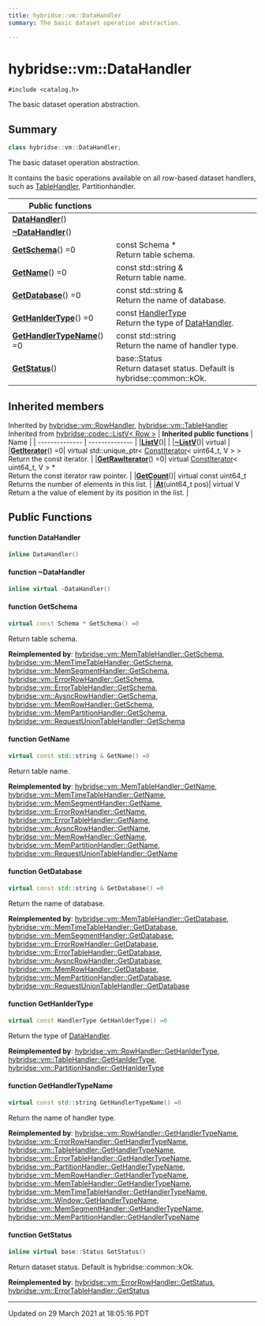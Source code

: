 ```yaml
---
title: hybridse::vm::DataHandler
summary: The basic dataset operation abstraction. 

---
```

# hybridse::vm::DataHandler



`#include <catalog.h>`

The basic dataset operation abstraction. 
## Summary

```cpp
class hybridse::vm::DataHandler;
```
The basic dataset operation abstraction. 

It contains the basic operations available on all row-based dataset handlers, such as [TableHandler](/hybridse/usage/api/c++/Classes/classhybridse_1_1vm_1_1_table_handler.md), Partitionhandler. 



|  Public functions|            |
| -------------- | -------------- |
|**[DataHandler](/hybridse/usage/api/c++/Classes/classhybridse_1_1vm_1_1_data_handler.md#function-datahandler)**()|  |
|**[~DataHandler](/hybridse/usage/api/c++/Classes/classhybridse_1_1vm_1_1_data_handler.md#function-~datahandler)**()|  |
|**[GetSchema](/hybridse/usage/api/c++/Classes/classhybridse_1_1vm_1_1_data_handler.md#function-getschema)**() =0| const Schema * <br>Return table schema.  |
|**[GetName](/hybridse/usage/api/c++/Classes/classhybridse_1_1vm_1_1_data_handler.md#function-getname)**() =0| const std::string & <br>Return table name.  |
|**[GetDatabase](/hybridse/usage/api/c++/Classes/classhybridse_1_1vm_1_1_data_handler.md#function-getdatabase)**() =0| const std::string & <br>Return the name of database.  |
|**[GetHanlderType](/hybridse/usage/api/c++/Classes/classhybridse_1_1vm_1_1_data_handler.md#function-gethanldertype)**() =0| const [HandlerType](/hybridse/usage/api/c++/Namespaces/namespacehybridse_1_1vm.md#enum-handlertype) <br>Return the type of [DataHandler](/hybridse/usage/api/c++/Classes/classhybridse_1_1vm_1_1_data_handler.md).  |
|**[GetHandlerTypeName](/hybridse/usage/api/c++/Classes/classhybridse_1_1vm_1_1_data_handler.md#function-gethandlertypename)**() =0| const std::string <br>Return the name of handler type.  |
|**[GetStatus](/hybridse/usage/api/c++/Classes/classhybridse_1_1vm_1_1_data_handler.md#function-getstatus)**()| base::Status <br>Return dataset status. Default is hybridse::common::kOk.  |

## Inherited members
Inherited by [hybridse::vm::RowHandler](/hybridse/usage/api/c++/Classes/classhybridse_1_1vm_1_1_row_handler.md), [hybridse::vm::TableHandler](/hybridse/usage/api/c++/Classes/classhybridse_1_1vm_1_1_table_handler.md)
Inherited from [hybridse::codec::ListV< Row >](/hybridse/usage/api/c++/Classes/classhybridse_1_1codec_1_1_list_v.md)
| **Inherited public functions** | Name           |
| -------------- | -------------- |
|**[ListV](/hybridse/usage/api/c++/Classes/classhybridse_1_1codec_1_1_list_v.md#function-listv)**()|  |
|**[~ListV](/hybridse/usage/api/c++/Classes/classhybridse_1_1codec_1_1_list_v.md#function-~listv)**()| virtual  |
|**[GetIterator](/hybridse/usage/api/c++/Classes/classhybridse_1_1codec_1_1_list_v.md#function-getiterator)**() =0| virtual std::unique_ptr< [ConstIterator](/hybridse/usage/api/c++/Classes/classhybridse_1_1base_1_1_const_iterator.md)< uint64_t, V > > <br>Return the const iterator.  |
|**[GetRawIterator](/hybridse/usage/api/c++/Classes/classhybridse_1_1codec_1_1_list_v.md#function-getrawiterator)**() =0| virtual [ConstIterator](/hybridse/usage/api/c++/Classes/classhybridse_1_1base_1_1_const_iterator.md)< uint64_t, V > * <br>Return the const iterator raw pointer.  |
|**[GetCount](/hybridse/usage/api/c++/Classes/classhybridse_1_1codec_1_1_list_v.md#function-getcount)**()| virtual const uint64_t <br>Returns the number of elements in this list.  |
|**[At](/hybridse/usage/api/c++/Classes/classhybridse_1_1codec_1_1_list_v.md#function-at)**(uint64_t pos)| virtual V <br>Return a the value of element by its position in the list.  |


## Public Functions

#### function DataHandler

```cpp
inline DataHandler()
```


#### function ~DataHandler

```cpp
inline virtual ~DataHandler()
```


#### function GetSchema

```cpp
virtual const Schema * GetSchema() =0
```

Return table schema. 

**Reimplemented by**: [hybridse::vm::MemTableHandler::GetSchema](/hybridse/usage/api/c++/Classes/classhybridse_1_1vm_1_1_mem_table_handler.md#function-getschema), [hybridse::vm::MemTimeTableHandler::GetSchema](/hybridse/usage/api/c++/Classes/classhybridse_1_1vm_1_1_mem_time_table_handler.md#function-getschema), [hybridse::vm::MemSegmentHandler::GetSchema](/hybridse/usage/api/c++/Classes/classhybridse_1_1vm_1_1_mem_segment_handler.md#function-getschema), [hybridse::vm::ErrorRowHandler::GetSchema](/hybridse/usage/api/c++/Classes/classhybridse_1_1vm_1_1_error_row_handler.md#function-getschema), [hybridse::vm::ErrorTableHandler::GetSchema](/hybridse/usage/api/c++/Classes/classhybridse_1_1vm_1_1_error_table_handler.md#function-getschema), [hybridse::vm::AysncRowHandler::GetSchema](/hybridse/usage/api/c++/Classes/classhybridse_1_1vm_1_1_aysnc_row_handler.md#function-getschema), [hybridse::vm::MemRowHandler::GetSchema](/hybridse/usage/api/c++/Classes/classhybridse_1_1vm_1_1_mem_row_handler.md#function-getschema), [hybridse::vm::MemPartitionHandler::GetSchema](/hybridse/usage/api/c++/Classes/classhybridse_1_1vm_1_1_mem_partition_handler.md#function-getschema), [hybridse::vm::RequestUnionTableHandler::GetSchema](/hybridse/usage/api/c++/Classes/classhybridse_1_1vm_1_1_request_union_table_handler.md#function-getschema)


#### function GetName

```cpp
virtual const std::string & GetName() =0
```

Return table name. 

**Reimplemented by**: [hybridse::vm::MemTableHandler::GetName](/hybridse/usage/api/c++/Classes/classhybridse_1_1vm_1_1_mem_table_handler.md#function-getname), [hybridse::vm::MemTimeTableHandler::GetName](/hybridse/usage/api/c++/Classes/classhybridse_1_1vm_1_1_mem_time_table_handler.md#function-getname), [hybridse::vm::MemSegmentHandler::GetName](/hybridse/usage/api/c++/Classes/classhybridse_1_1vm_1_1_mem_segment_handler.md#function-getname), [hybridse::vm::ErrorRowHandler::GetName](/hybridse/usage/api/c++/Classes/classhybridse_1_1vm_1_1_error_row_handler.md#function-getname), [hybridse::vm::ErrorTableHandler::GetName](/hybridse/usage/api/c++/Classes/classhybridse_1_1vm_1_1_error_table_handler.md#function-getname), [hybridse::vm::AysncRowHandler::GetName](/hybridse/usage/api/c++/Classes/classhybridse_1_1vm_1_1_aysnc_row_handler.md#function-getname), [hybridse::vm::MemRowHandler::GetName](/hybridse/usage/api/c++/Classes/classhybridse_1_1vm_1_1_mem_row_handler.md#function-getname), [hybridse::vm::MemPartitionHandler::GetName](/hybridse/usage/api/c++/Classes/classhybridse_1_1vm_1_1_mem_partition_handler.md#function-getname), [hybridse::vm::RequestUnionTableHandler::GetName](/hybridse/usage/api/c++/Classes/classhybridse_1_1vm_1_1_request_union_table_handler.md#function-getname)


#### function GetDatabase

```cpp
virtual const std::string & GetDatabase() =0
```

Return the name of database. 

**Reimplemented by**: [hybridse::vm::MemTableHandler::GetDatabase](/hybridse/usage/api/c++/Classes/classhybridse_1_1vm_1_1_mem_table_handler.md#function-getdatabase), [hybridse::vm::MemTimeTableHandler::GetDatabase](/hybridse/usage/api/c++/Classes/classhybridse_1_1vm_1_1_mem_time_table_handler.md#function-getdatabase), [hybridse::vm::MemSegmentHandler::GetDatabase](/hybridse/usage/api/c++/Classes/classhybridse_1_1vm_1_1_mem_segment_handler.md#function-getdatabase), [hybridse::vm::ErrorRowHandler::GetDatabase](/hybridse/usage/api/c++/Classes/classhybridse_1_1vm_1_1_error_row_handler.md#function-getdatabase), [hybridse::vm::ErrorTableHandler::GetDatabase](/hybridse/usage/api/c++/Classes/classhybridse_1_1vm_1_1_error_table_handler.md#function-getdatabase), [hybridse::vm::AysncRowHandler::GetDatabase](/hybridse/usage/api/c++/Classes/classhybridse_1_1vm_1_1_aysnc_row_handler.md#function-getdatabase), [hybridse::vm::MemRowHandler::GetDatabase](/hybridse/usage/api/c++/Classes/classhybridse_1_1vm_1_1_mem_row_handler.md#function-getdatabase), [hybridse::vm::MemPartitionHandler::GetDatabase](/hybridse/usage/api/c++/Classes/classhybridse_1_1vm_1_1_mem_partition_handler.md#function-getdatabase), [hybridse::vm::RequestUnionTableHandler::GetDatabase](/hybridse/usage/api/c++/Classes/classhybridse_1_1vm_1_1_request_union_table_handler.md#function-getdatabase)


#### function GetHanlderType

```cpp
virtual const HandlerType GetHanlderType() =0
```

Return the type of [DataHandler](/hybridse/usage/api/c++/Classes/classhybridse_1_1vm_1_1_data_handler.md). 

**Reimplemented by**: [hybridse::vm::RowHandler::GetHanlderType](/hybridse/usage/api/c++/Classes/classhybridse_1_1vm_1_1_row_handler.md#function-gethanldertype), [hybridse::vm::TableHandler::GetHanlderType](/hybridse/usage/api/c++/Classes/classhybridse_1_1vm_1_1_table_handler.md#function-gethanldertype), [hybridse::vm::PartitionHandler::GetHanlderType](/hybridse/usage/api/c++/Classes/classhybridse_1_1vm_1_1_partition_handler.md#function-gethanldertype)


#### function GetHandlerTypeName

```cpp
virtual const std::string GetHandlerTypeName() =0
```

Return the name of handler type. 

**Reimplemented by**: [hybridse::vm::RowHandler::GetHandlerTypeName](/hybridse/usage/api/c++/Classes/classhybridse_1_1vm_1_1_row_handler.md#function-gethandlertypename), [hybridse::vm::ErrorRowHandler::GetHandlerTypeName](/hybridse/usage/api/c++/Classes/classhybridse_1_1vm_1_1_error_row_handler.md#function-gethandlertypename), [hybridse::vm::TableHandler::GetHandlerTypeName](/hybridse/usage/api/c++/Classes/classhybridse_1_1vm_1_1_table_handler.md#function-gethandlertypename), [hybridse::vm::ErrorTableHandler::GetHandlerTypeName](/hybridse/usage/api/c++/Classes/classhybridse_1_1vm_1_1_error_table_handler.md#function-gethandlertypename), [hybridse::vm::PartitionHandler::GetHandlerTypeName](/hybridse/usage/api/c++/Classes/classhybridse_1_1vm_1_1_partition_handler.md#function-gethandlertypename), [hybridse::vm::MemRowHandler::GetHandlerTypeName](/hybridse/usage/api/c++/Classes/classhybridse_1_1vm_1_1_mem_row_handler.md#function-gethandlertypename), [hybridse::vm::MemTableHandler::GetHandlerTypeName](/hybridse/usage/api/c++/Classes/classhybridse_1_1vm_1_1_mem_table_handler.md#function-gethandlertypename), [hybridse::vm::MemTimeTableHandler::GetHandlerTypeName](/hybridse/usage/api/c++/Classes/classhybridse_1_1vm_1_1_mem_time_table_handler.md#function-gethandlertypename), [hybridse::vm::Window::GetHandlerTypeName](/hybridse/usage/api/c++/Classes/classhybridse_1_1vm_1_1_window.md#function-gethandlertypename), [hybridse::vm::MemSegmentHandler::GetHandlerTypeName](/hybridse/usage/api/c++/Classes/classhybridse_1_1vm_1_1_mem_segment_handler.md#function-gethandlertypename), [hybridse::vm::MemPartitionHandler::GetHandlerTypeName](/hybridse/usage/api/c++/Classes/classhybridse_1_1vm_1_1_mem_partition_handler.md#function-gethandlertypename)


#### function GetStatus

```cpp
inline virtual base::Status GetStatus()
```

Return dataset status. Default is hybridse::common::kOk. 

**Reimplemented by**: [hybridse::vm::ErrorRowHandler::GetStatus](/hybridse/usage/api/c++/Classes/classhybridse_1_1vm_1_1_error_row_handler.md#function-getstatus), [hybridse::vm::ErrorTableHandler::GetStatus](/hybridse/usage/api/c++/Classes/classhybridse_1_1vm_1_1_error_table_handler.md#function-getstatus)


-------------------------------

Updated on 29 March 2021 at 18:05:16 PDT